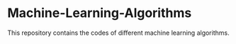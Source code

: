 # Machine-Learning-Algorithms
This repository contains the codes of different machine learning algorithms.
